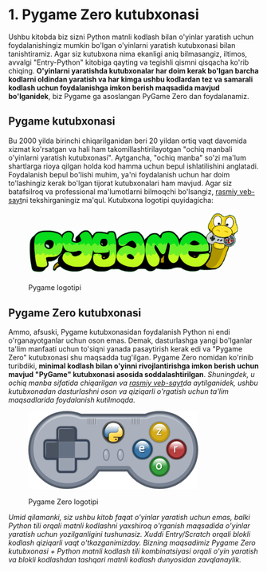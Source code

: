 # 1. Pygame Zero kutubxonasi

Ushbu kitobda biz sizni Python matnli kodlash bilan o'yinlar yaratish uchun foydalanishingiz mumkin bo'lgan o'yinlarni yaratish kutubxonasi bilan tanishtiramiz. Agar siz kutubxona nima ekanligi aniq bilmasangiz, iltimos, avvalgi "Entry-Python" kitobiga qayting va tegishli qismni qisqacha ko'rib chiqing. **O'yinlarni yaratishda kutubxonalar har doim kerak bo'lgan barcha kodlarni oldindan yaratish va har kimga ushbu kodlardan tez va samarali kodlash uchun foydalanishga imkon berish maqsadida mavjud bo'lganidek**, biz Pygame ga asoslangan PyGame Zero dan foydalanamiz.

## Pygame kutubxonasi

Bu 2000 yilda birinchi chiqarilganidan beri 20 yildan ortiq vaqt davomida xizmat ko'rsatgan va hali ham takomillashtirilayotgan "ochiq manbali o'yinlarni yaratish kutubxonasi". Aytgancha, "ochiq manba" so'zi ma'lum shartlarga rioya qilgan holda kod hamma uchun bepul ishlatilishini anglatadi. Foydalanish bepul bo'lishi muhim, ya'ni foydalanish uchun har doim to'lashingiz kerak bo'lgan tijorat kutubxonalari ham mavjud. Agar siz batafsilroq va professional ma'lumotlarni bilmoqchi bo'lsangiz, [rasmiy veb-sayt](https://pygame.org/)ni tekshirganingiz ma'qul. Kutubxona logotipi quyidagicha:

<figure><img src=".gitbook/assets/image (15).png" alt=""><figcaption><p>Pygame logotipi</p></figcaption></figure>

## Pygame Zero kutubxonasi

Ammo, afsuski, Pygame kutubxonasidan foydalanish Python ni endi o'rganayotganlar uchun oson emas. Demak, dasturlashga yangi bo'lganlar ta'lim manfaati uchun to'siqni yanada pasaytirish kerak edi va "Pygame Zero" kutubxonasi shu maqsadda tug'ilgan. Pygame Zero nomidan ko'rinib turibdiki, **minimal kodlash bilan o'yinni rivojlantirishga imkon berish uchun mavjud "PyGame" kutubxonasi asosida soddalashtirilgan**. _Shuningdek, u ochiq manba sifatida chiqarilgan va_ [_rasmiy veb-sayt_](https://pygame-zero.readthedocs.io/en/stable/)_da aytilganidek, ushbu kutubxonadan dasturlashni oson va qiziqarli o'rgatish uchun ta'lim maqsadlarida foydalanish kutilmoqda._

<figure><img src=".gitbook/assets/image (16).png" alt=""><figcaption><p>Pygame Zero logotipi</p></figcaption></figure>

_Umid qilamanki, siz ushbu kitob faqat o'yinlar yaratish uchun emas, balki Python tili orqali matnli kodlashni yaxshiroq o'rganish maqsadida o'yinlar yaratish uchun yozilganligini tushunasiz. Xuddi Entry/Scratch orqali blokli kodlash qiziqarli vaqt o'tkazganimizday. Bizning maqsadimiz Pygame Zero kutubxonasi + Python matnli kodlash tili kombinatsiyasi orqali o'yin yaratish va blokli kodlashdan tashqari matnli kodlash dunyosidan zavqlanaylik._
